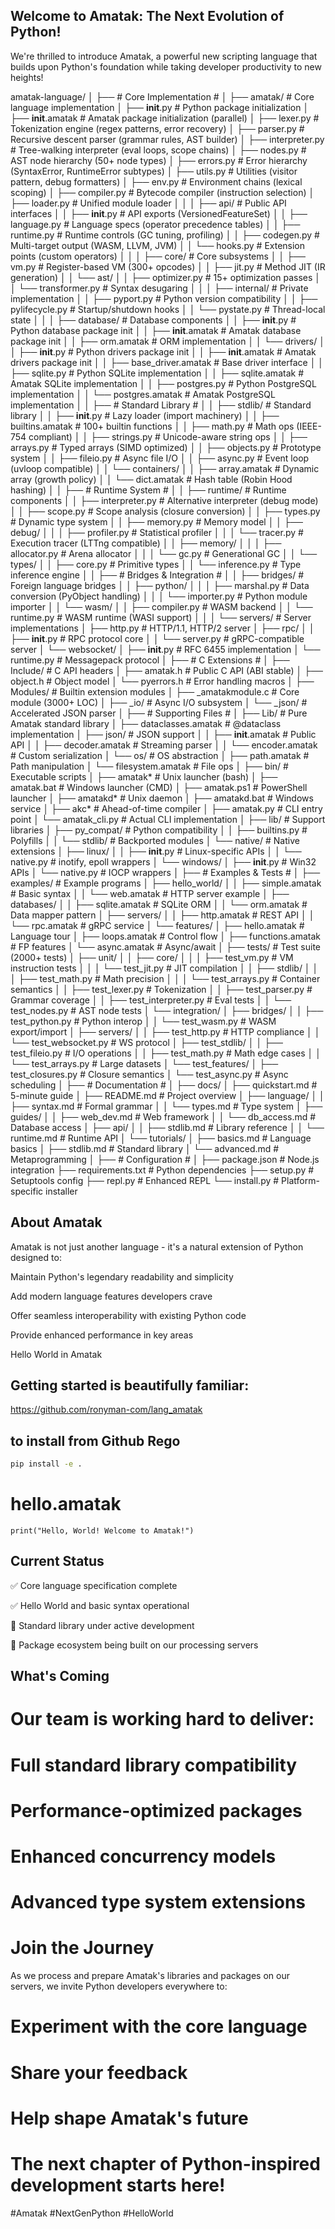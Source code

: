 ## Welcome to Amatak: The Next Evolution of Python!
We're thrilled to introduce Amatak, a powerful new scripting language that builds upon Python's foundation while taking developer productivity to new heights!

amatak-language/
│
├── # Core Implementation #
│
├── amatak/                         # Core language implementation
│   ├── __init__.py                 # Python package initialization
│   ├── __init__.amatak             # Amatak package initialization (parallel)
│   ├── lexer.py                    # Tokenization engine (regex patterns, error recovery)
│   ├── parser.py                   # Recursive descent parser (grammar rules, AST builder)
│   ├── interpreter.py              # Tree-walking interpreter (eval loops, scope chains)
│   ├── nodes.py                    # AST node hierarchy (50+ node types)
│   ├── errors.py                   # Error hierarchy (SyntaxError, RuntimeError subtypes)
│   ├── utils.py                    # Utilities (visitor pattern, debug formatters)
│   ├── env.py                      # Environment chains (lexical scoping)
│   ├── compiler.py                 # Bytecode compiler (instruction selection)
│   ├── loader.py                   # Unified module loader
│   │
│   ├── api/                        # Public API interfaces
│   │   ├── __init__.py             # API exports (VersionedFeatureSet)
│   │   ├── language.py             # Language specs (operator precedence tables)
│   │   ├── runtime.py              # Runtime controls (GC tuning, profiling)
│   │   ├── codegen.py              # Multi-target output (WASM, LLVM, JVM)
│   │   └── hooks.py                # Extension points (custom operators)
│   │
│   ├── core/                       # Core subsystems
│   │   ├── vm.py                   # Register-based VM (300+ opcodes)
│   │   ├── jit.py                  # Method JIT (IR generation)
│   │   └── ast/
│   │       ├── optimizer.py        # 15+ optimization passes
│   │       └── transformer.py      # Syntax desugaring
│   │
│   ├── internal/                   # Private implementation
│   │   ├── pyport.py               # Python version compatibility
│   │   ├── pylifecycle.py          # Startup/shutdown hooks
│   │   └── pystate.py              # Thread-local state
│   │
│   ├── database/                   # Database components
│   │   ├── __init__.py             # Python database package init
│   │   ├── __init__.amatak         # Amatak database package init
│   │   ├── orm.amatak              # ORM implementation
│   │   └── drivers/
│   │       ├── __init__.py         # Python drivers package init
│   │       ├── __init__.amatak     # Amatak drivers package init
│   │       ├── base_driver.amatak   # Base driver interface
│   │       ├── sqlite.py           # Python SQLite implementation
│   │       ├── sqlite.amatak       # Amatak SQLite implementation
│   │       ├── postgres.py         # Python PostgreSQL implementation
│   │       └── postgres.amatak     # Amatak PostgreSQL implementation
│   │
├── # Standard Library #
│
│   ├── stdlib/                     # Standard library
│   │   ├── __init__.py             # Lazy loader (import machinery)
│   │   ├── builtins.amatak         # 100+ builtin functions
│   │   ├── math.py                 # Math ops (IEEE-754 compliant)
│   │   ├── strings.py              # Unicode-aware string ops
│   │   ├── arrays.py               # Typed arrays (SIMD optimized)
│   │   ├── objects.py              # Prototype system
│   │   ├── fileio.py               # Async file I/O
│   │   ├── async.py                # Event loop (uvloop compatible)
│   │   └── containers/
│   │       ├── array.amatak        # Dynamic array (growth policy)
│   │       └── dict.amatak         # Hash table (Robin Hood hashing)
│   │
├── # Runtime System #
│
│   ├── runtime/                    # Runtime components
│   │   ├── interpreter.py          # Alternative interpreter (debug mode)
│   │   ├── scope.py                # Scope analysis (closure conversion)
│   │   ├── types.py                # Dynamic type system
│   │   ├── memory.py               # Memory model
│   │   ├── debug/
│   │   │   ├── profiler.py         # Statistical profiler
│   │   │   └── tracer.py           # Execution tracer (LTTng compatible)
│   │   ├── memory/
│   │   │   ├── allocator.py        # Arena allocator
│   │   │   └── gc.py               # Generational GC
│   │   └── types/
│   │       ├── core.py             # Primitive types
│   │       └── inference.py        # Type inference engine
│   │
├── # Bridges & Integration #
│
│   ├── bridges/                    # Foreign language bridges
│   │   ├── python/
│   │   │   ├── marshal.py          # Data conversion (PyObject handling)
│   │   │   └── importer.py         # Python module importer
│   │   └── wasm/
│   │       ├── compiler.py         # WASM backend
│   │       └── runtime.py          # WASM runtime (WASI support)
│   │
│   └── servers/                    # Server implementations
│       ├── http.py                 # HTTP/1.1, HTTP/2 server
│       ├── rpc/
│       │   ├── __init__.py         # RPC protocol core
│       │   └── server.py           # gRPC-compatible server
│       └── websocket/
│           ├── __init__.py         # RFC 6455 implementation
│           └── runtime.py          # Messagepack protocol
│
├── # C Extensions #
│
├── Include/                        # C API headers
│   ├── amatak.h                    # Public C API (ABI stable)
│   ├── object.h                    # Object model
│   └── pyerrors.h                  # Error handling macros
│
├── Modules/                        # Builtin extension modules
│   ├── _amatakmodule.c             # Core module (3000+ LOC)
│   ├── _io/                        # Async I/O subsystem
│   └── _json/                      # Accelerated JSON parser
│
├── # Supporting Files #
│
├── Lib/                            # Pure Amatak standard library
│   ├── dataclasses.amatak          # @dataclass implementation
│   ├── json/                       # JSON support
│   │   ├── __init__.amatak         # Public API
│   │   ├── decoder.amatak          # Streaming parser
│   │   └── encoder.amatak          # Custom serialization
│   └── os/                         # OS abstraction
│       ├── path.amatak             # Path manipulation
│       └── filesystem.amatak       # File ops
│
├── bin/                            # Executable scripts
│   ├── amatak*                     # Unix launcher (bash)
│   ├── amatak.bat                  # Windows launcher (CMD)
│   ├── amatak.ps1                  # PowerShell launcher
│   ├── amatakd*                    # Unix daemon
│   ├── amatakd.bat                 # Windows service
│   ├── akc*                        # Ahead-of-time compiler
│   ├── amatak.py                   # CLI entry point
│   └── amatak_cli.py               # Actual CLI implementation
│
├── lib/                            # Support libraries
│   ├── py_compat/                  # Python compatibility
│   │   ├── builtins.py             # Polyfills
│   │   └── stdlib/                 # Backported modules
│   └── native/                     # Native extensions
│       ├── linux/
│       │   ├── __init__.py         # Linux-specific APIs
│       │   └── native.py           # inotify, epoll wrappers
│       └── windows/
│           ├── __init__.py         # Win32 APIs
│           └── native.py           # IOCP wrappers
│
├── # Examples & Tests #
│
├── examples/                       # Example programs
│   ├── hello_world/
│   │   ├── simple.amatak           # Basic syntax
│   │   └── web.amatak              # HTTP server example
│   ├── databases/
│   │   ├── sqlite.amatak           # SQLite ORM
│   │   └── orm.amatak              # Data mapper pattern
│   ├── servers/
│   │   ├── http.amatak             # REST API
│   │   └── rpc.amatak              # gRPC service
│   └── features/
│       ├── hello.amatak            # Language tour
│       ├── loops.amatak            # Control flow
│       ├── functions.amatak        # FP features
│       └── async.amatak            # Async/await
│
├── tests/                          # Test suite (2000+ tests)
│   ├── unit/
│   │   ├── core/
│   │   │   ├── test_vm.py          # VM instruction tests
│   │   │   └── test_jit.py         # JIT compilation
│   │   ├── stdlib/
│   │   │   ├── test_math.py        # Math precision
│   │   │   └── test_arrays.py      # Container semantics
│   │   ├── test_lexer.py           # Tokenization
│   │   ├── test_parser.py          # Grammar coverage
│   │   ├── test_interpreter.py     # Eval tests
│   │   └── test_nodes.py           # AST node tests
│   └── integration/
│       ├── bridges/
│       │   ├── test_python.py      # Python interop
│       │   └── test_wasm.py        # WASM export/import
│       ├── servers/
│       │   ├── test_http.py        # HTTP compliance
│       │   └── test_websocket.py   # WS protocol
│       ├── test_stdlib/
│       │   ├── test_fileio.py      # I/O operations
│       │   ├── test_math.py        # Math edge cases
│       │   └── test_arrays.py      # Large datasets
│       └── test_features/
│           ├── test_closures.py    # Closure semantics
│           └── test_async.py       # Async scheduling
│
├── # Documentation #
│
├── docs/
│   ├── quickstart.md               # 5-minute guide
│   ├── README.md                   # Project overview
│   ├── language/
│   │   ├── syntax.md               # Formal grammar
│   │   └── types.md               # Type system
│   ├── guides/
│   │   ├── web_dev.md             # Web framework
│   │   └── db_access.md           # Database access
│   ├── api/
│   │   ├── stdlib.md              # Library reference
│   │   └── runtime.md             # Runtime API
│   └── tutorials/
│       ├── basics.md              # Language basics
│       ├── stdlib.md              # Standard library
│       └── advanced.md            # Metaprogramming
│
├── # Configuration #
│
├── package.json                   # Node.js integration
├── requirements.txt               # Python dependencies
├── setup.py                       # Setuptools config
├── repl.py                        # Enhanced REPL
└── install.py                     # Platform-specific installer

## About Amatak
Amatak is not just another language - it's a natural extension of Python designed to:

Maintain Python's legendary readability and simplicity

Add modern language features developers crave

Offer seamless interoperability with existing Python code

Provide enhanced performance in key areas

Hello World in Amatak
## Getting started is beautifully familiar:

https://github.com/ronyman-com/lang_amatak

## to install from Github Rego

```bash
pip install -e .

```

# hello.amatak

`print("Hello, World! Welcome to Amatak!")`

## Current Status
✅ Core language specification complete

✅ Hello World and basic syntax operational

🚧 Standard library under active development

🚧 Package ecosystem being built on our processing servers

## What's Coming
# Our team is working hard to deliver:

# Full standard library compatibility

# Performance-optimized packages

# Enhanced concurrency models

# Advanced type system extensions

# Join the Journey
As we process and prepare Amatak's libraries and packages on our servers, we invite Python developers everywhere to:

# Experiment with the core language

# Share your feedback

# Help shape Amatak's future

# The next chapter of Python-inspired development starts here!

#Amatak #NextGenPython #HelloWorld

